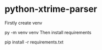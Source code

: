 # python-xtrime-parser


Firstly create venv

py -m venv venv
Then install requirements

pip install -r requirements.txt
